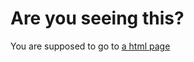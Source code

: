 
# Are you seeing this? 
You are supposed to go to [a html page ](https://mulefish.github.io/index.html) 
